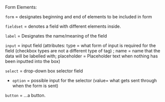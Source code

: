 Form Elements:

`form` = designates beginning and end of elements to be included in form

`fieldset` = denotes a field with different elements inside.

`label` = Designates the name/meaning of the field

`input` = input field (attributes: type = what form of input is required for the field (checkbox types are not a different type of tag) ; name = name that the data will be labelled with; placeholder = Placeholder text when nothing has been inputted into the box)

`select` = drop-down box selector field
  * `option` = possible input for the selector (value= what gets sent through when the form is sent)

`button` = ...a button.